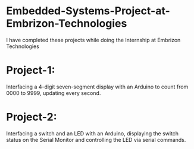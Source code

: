# Embedded-Systems-Project-at-Embrizon-Technologies
I have completed these projects while doing the Internship at Embrizon Technologies
# Project-1:
Interfacing a 4-digit seven-segment display with an Arduino to count from 0000 to 9999, updating every second.
# Project-2:
Interfacing a switch and an LED with an Arduino, displaying the switch status on the Serial Monitor and controlling the LED via serial commands.
